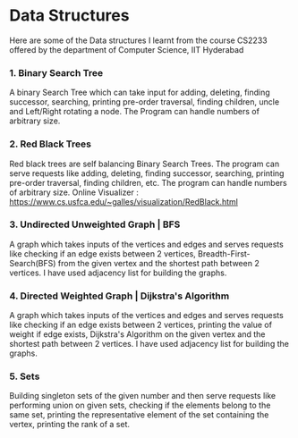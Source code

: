 # Data Structures

Here are some of the Data structures I learnt from the course CS2233 offered by the department of Computer Science, IIT Hyderabad


### 1. Binary Search Tree
A binary Search Tree which can take input for adding, deleting, finding successor, searching, printing pre-order traversal, finding children, uncle and Left/Right rotating a node.
The Program can handle numbers of arbitrary size.

### 2. Red Black Trees
Red black trees are self balancing Binary Search Trees. The program can serve requests like adding, deleting, finding successor, searching, printing pre-order traversal, finding children, etc.
The program can handle numbers of arbitrary size.
Online Visualizer : https://www.cs.usfca.edu/~galles/visualization/RedBlack.html

### 3. Undirected Unweighted Graph | BFS
A graph which takes inputs of the vertices and edges and serves requests like checking if an edge exists between 2 vertices, Breadth-First-Search(BFS) from the given vertex and the shortest path between 2 vertices.
I have used adjacency list for building the graphs.

### 4. Directed Weighted Graph | Dijkstra's Algorithm
A graph which takes inputs of the vertices and edges and serves requests like checking if an edge exists between 2 vertices, printing the value of weight if edge exists, Dijkstra's Algorithm on the given vertex and the shortest path between 2 vertices.
I have used adjacency list for building the graphs.

### 5. Sets 
Building singleton sets of the given number and then serve requests like performing union on given sets, checking if the elements belong to the same set, printing the representative element of the set containing the vertex, printing the rank of a set.
